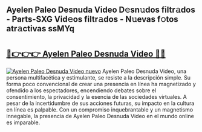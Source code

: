 ## Ayelen Paleo Desnuda Video D𝚎sn𝚞dos filtr𝚊dos - Parts-SXG Vid𝚎os filtr𝚊dos - N𝚞evas f𝚘tos atr𝚊ctivas ssMYq

# <h2><a href="http://mbaa8d.tromn.icu/?c=Ayelen+Paleo+Desnuda+Video">🔗👉👉👉 Ayelen Paleo Desnuda Video 🔗🔗</a></h2>

[![Ayelen Paleo Desnuda Video nuevo](https://i.imgur.com/pEAQMta.gif)](http://mbaa8d.tromn.icu/?c=Ayelen+Paleo+Desnuda+Video)
Ayelen Paleo Desnuda Video, una persona multifacética y estimulante, se resiste a la descripción simple. Su forma poco convencional de crear una presencia en línea ha magnetizado y ofendido a los espectadores, encendiendo debates sobre el consentimiento, la privacidad y la esencia de las sociedades virtuales. A pesar de la incertidumbre de sus acciones futuras, su impacto en la cultura en línea es palpable. Con un compromiso inquebrantable y un magnetismo innegable, la presencia de Ayelen Paleo Desnuda Video en el mundo online es imparable.
